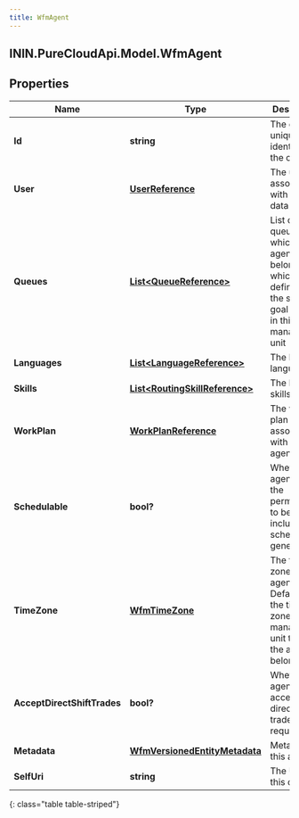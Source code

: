 ```yaml
---
title: WfmAgent
---
```

## ININ.PureCloudApi.Model.WfmAgent

## Properties

|Name | Type | Description | Notes|
|------------ | ------------- | ------------- | -------------|
| **Id** | **string** | The globally unique identifier for the object. | [optional] |
| **User** | [**UserReference**](UserReference.html) | The user associated with this data | [optional] |
| **Queues** | [**List&lt;QueueReference&gt;**](QueueReference.html) | List of queues to which the agent belongs and which are defined in the service goal groups in this management unit | [optional] |
| **Languages** | [**List&lt;LanguageReference&gt;**](LanguageReference.html) | The list of languages | [optional] |
| **Skills** | [**List&lt;RoutingSkillReference&gt;**](RoutingSkillReference.html) | The list of skills | [optional] |
| **WorkPlan** | [**WorkPlanReference**](WorkPlanReference.html) | The work plan associated with this agent | [optional] |
| **Schedulable** | **bool?** | Whether the agent has the permission to be included in schedule generation | [optional] |
| **TimeZone** | [**WfmTimeZone**](WfmTimeZone.html) | The time zone for this agent. Defaults to the time zone of the management unit to which the agent belongs | [optional] |
| **AcceptDirectShiftTrades** | **bool?** | Whether the agent accepts direct shift trade requests | [optional] |
| **Metadata** | [**WfmVersionedEntityMetadata**](WfmVersionedEntityMetadata.html) | Metadata for this agent | [optional] |
| **SelfUri** | **string** | The URI for this object | [optional] |
{: class="table table-striped"}



